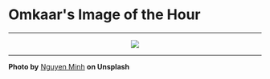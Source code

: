 # Omkaar's Image of the Hour

---

<div align="center">

<a href="https://unsplash.com/photos/a-green-tram-sits-in-front-of-a-station-jYmBv31xLbI">
  <img src="https://images.unsplash.com/photo-1743841728503-a782fd40e6fd?crop=entropy&cs=tinysrgb&fit=max&fm=jpg&ixid=M3w3NjA2Nzh8MHwxfHJhbmRvbXx8fHx8fHx8fDE3NTU0MTc2MDB8&ixlib=rb-4.1.0&q=80&w=1080" style="max-width:100%; height:auto;">
</a>



</div>

---

**Photo by** [Nguyen Minh](https://unsplash.com/@ngminh8895) **on Unsplash**
